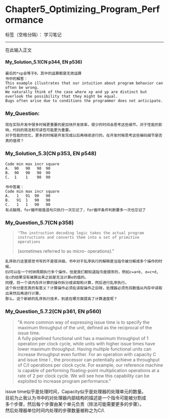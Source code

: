 <!--
 * @Author: benjixu 459547070@qq.com
 * @Date: 2023-05-15 15:31:57
 * @LastEditors: benjixu 459547070@qq.com
 * @LastEditTime: 2023-05-20 15:03:22
 * @FilePath: /csapp/Part1_Chapter5/Chapter5.md
 * @Description: 这是默认设置,请设置`customMade`, 打开koroFileHeader查看配置 进行设置: https://github.com/OBKoro1/koro1FileHeader/wiki/%E9%85%8D%E7%BD%AE
-->

# Chapter5_Optimizing_Program_Performance

标签（空格分隔）： 学习笔记

---

在此输入正文

#### My_Solution_5.1(CN p344, EN p536)

    最后的*xp会等于0，其中的运算都是无效运算
    书中的解答：
    This example illustrates that our intuition about program behavior can often be wrong.   
    We naturally think of the case where xp and yp are distinct but overlook the possibility that they might be equal.  
    Bugs often arise due to conditions the programmer does not anticipate.

### My_Question:

    现在实际开发中很多时候更重要的是加快开发效率，很少的时间会思考这些细节。对于性能的影响，代码的简洁和可读性可能更为重要。  
    对于性能的优化，更多的时候是开发完成以后再继续进行的。在开发时候思考这些编码细节是否真的值得？

### My_Solution_5.3(CN p353, EN p548)

    Code min max incr square
    A.  90   90   90  90
    B.  90   90   90  90
    C.  1    1    90  90

    书中答案：
    Code min max incr square
    A.   1   91  90   90
    B.   91  1   90   90
    C.   1   1   90   90
    有点脑残，for循环赋值语句只执行一次忘记了，for循环条件判断要多一次也忘记了

### My_Question_5.7(CN p358)

>     "The instruction decoding logic takes the actual program instructions and converts them into a set of primitive operations
> (sometimes referred to as micro- operations)."

    乱序执行这里感觉书写的不是很详细。书中对于乱序执行的解释是当指令被分解成多个操作的时候，  
    EU可以在一个时钟周期执行多个操作，但是我们都知道指令是顺序的，例如c=a+b, e=c+d, 在c的结果没有被算出来之前是无法计算e的值的。  
    同理，将一个读内存并计算的操作拆分成读取和计算，然后进行乱序执行。  
    这个拆分是否真的有意义？计算操作必须在读取操作之后呀，处理器必须先将数值从内存中读取出来然后再进行计算，  
    那么，这个新颖的乱序执行技术，到底在哪方面提高了计算速度呢？

### My_Question_5.7.2(CN p361, EN p560)

> "A more common way of expressing issue time is to specify the maximum
> throughput of the unit, defined as the reciprocal of the issue time.  
> A fully pipelined functional unit has a maximum throughput of 1
> operation per clock cycle, while units with higher issue times have
> lower maximum throughput.    Having multiple functional units can
> increase throughput even further. For an operation with capacity C and
> issue time I , the processor can potentially achieve a throughput
> of C/I operations per clock cycle.    For example, our reference
> machine is capable of performing floating-point multiplication
> operations at a rate of 2 per clock cycle.    We will see how this
> capability can be exploited to increase program performance."

issue time似乎是处理时间，Capacity似乎是处理器的处理单元的数量。  
目前为止我认为书中的对处理器内部结构的描述是一个指令可能被分割成  
多个步骤，然后每个步骤由某个单元负责（除法可能需要更多的步骤）。  
然后处理器单位时间内处理的步骤数量被称之为C/I.  